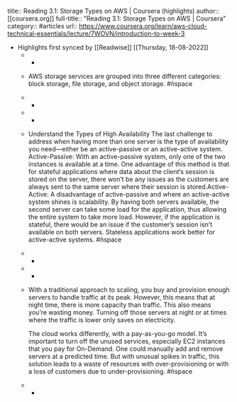 title:: Reading 3.1: Storage Types on AWS | Coursera (highlights)
author:: [[coursera.org]]
full-title:: "Reading 3.1: Storage Types on AWS | Coursera"
category:: #articles
url:: https://www.coursera.org/learn/aws-cloud-technical-essentials/lecture/7WOVN/introduction-to-week-3

- Highlights first synced by [[Readwise]] [[Thursday, 18-08-2022]]
	- -
	- AWS storage services are grouped into three different categories: block storage, file storage, and object storage. #ñspace
	- -
	- -
	- Understand the Types of High Availability
	  The last challenge to address when having more than one server is the type of availability you need—either be an active-passive or an active-active system. 
	  Active-Passive: With an active-passive system, only one of the two instances is available at a time. One advantage of this method is that for stateful applications where data about the client’s session is stored on the server, there won’t be any issues as the customers are always sent to the same server where their session is stored.Active-Active: A disadvantage of active-passive and where an active-active system shines is scalability. By having both servers available, the second server can take some load for the application, thus allowing the entire system to take more load. However, if the application is stateful, there would be an issue if the customer’s session isn’t available on both servers. Stateless applications work better for active-active systems. #ñspace
	- -
	- -
	- With a traditional approach to scaling, you buy and provision enough servers to handle traffic at its peak. However, this means that at night time, there is more capacity than traffic. This also means you’re wasting money. Turning off those servers at night or at times where the traffic is lower only saves on electricity. 
	  
	  The cloud works differently, with a pay-as-you-go model. It’s important to turn off the unused services, especially EC2 instances that you pay for On-Demand. One could manually add and remove servers at a predicted time. But with unusual spikes in traffic, this solution leads to a waste of resources with over-provisioning or with a loss of customers due to under-provisioning. #ñspace
	- -